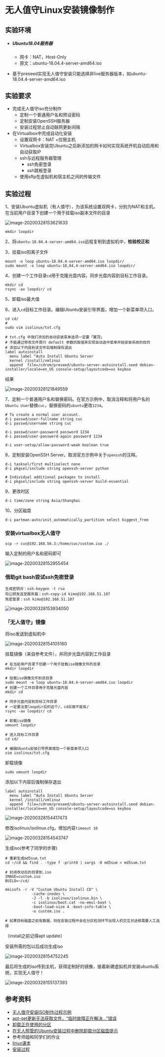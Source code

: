 # 无人值守Linux安装镜像制作

## 实验环境

- ##### Ubuntu18.04服务器

  - 网卡：NAT，Host-Only
  - 原文：ubuntu-18.04.4-server-amd64.iso

- 基于preseed实现无人值守安装只能选择非live服务器版本，如ubuntu-18.04.4-server-amd64.iso

## 实验要求

- 完成无人值守iso充分制作
  - 定制一个普通用户名和预设密码
  - 定制安装OpenSSH服务器
  - 安装过程禁止自动联网更新间隔
- 在Virtualbox中完成自动化安装
  - 设置双网卡：NAT +仅限主机
  - Virtualbox安装完Ubuntu之后新添加的网卡如何实现系统开机自动启用和自动获取IP
  - ssh与远程服务器管理
    - ssh免密登录
    - ssh跳板登录
  - 使用sftp在虚拟机和宿主机之间的传输文件

## 实验过程

1、安装Ubuntu虚拟机（有人值守），为该系统设置双网卡，分别为NAT和主机。在当前用户目录下创建一个用于挂载iso副本文件的目录

![image-20200328153621633](typora-user-images/image-20200328153621633.png)

`mkdir loopdir`

2、将`ubuntu-18.04.4-server-amd64.iso`远程复制到虚拟机中，**检验校正和**

3、挂载iso阳离子文件

```
mount -o loop ubuntu-18.04.4-server-amd64.iso loopdir/
sudo mount -o loop ubuntu-18,04,4-server-amd64.iso loopdir/
```

4、创建一个工作目录`cd`用于克隆光盘内容。同步光盘内容到目标工作目录。

```
mkdir cd
rsync -av loopdir/ cd
```

5、卸载iso最大值

6、进入`cd`目标工作目录。编辑Ubuntu安装引导界面，增加一个新菜单项入口。

```
cd cd/
# 
sudo vim isolinux/txt.cfg

# txt.cfg 中我们添加的自动安装菜单选项一定要「置顶」
# 不能通过修改文件首行 default 参数的取值来实现自动选中菜单开始安装系统的目的
# 添加以下内容到该文件后强制保存退出
label autoinstall
  menu label ^Auto Install Ubuntu Server
  kernel /install/vmlinuz
  append  file=/cdrom/preseed/ubuntu-server-autoinstall.seed debian-installer/locale=en_US console-setup/layoutcode=us keyboa
```

结果

![image-20200328121849559](typora-user-images/image-20200328121849559.png)

7、定制一个普通用户名和替换密码。在官方示例中，取消注释和将用户名的`Ubuntu User`替换`cuc`，替换密码的`ubuntu`更改`1234`。

```
# To create a normal user account.
d-i passwd/user-fullname string cuc
d-i passwd/username string cuc

d-i passwd/user-password password 1234
d-i passwd/user-password-again password 1234

d-i user-setup/allow-password-weak boolean true
```

8、定制安装OpenSSH Server。取消官方示例中关于`openssh`的注释。

```
d-i tasksel/first multiselect none
d-i pkgsel/include string openssh-server python

# Individual additional packages to install
d-i pkgsel/include string openssh-server build-essential
```

9、更改时区

```
d-i time/zone string Asia/Shanghai
```

10、分区磁盘

```
d-i partman-auto/init_automatically_partition select biggest_free
```

### 安装virtualbox无人值守

```
scp -r cuc@192.168.56.3:/home/cuc/custom.iso ./
```

输入定制的用户名和密码即可

![image-20200328152955454](typora-user-images/image-20200328152955454.png)

### 借助git bash尝试ssh免密登录

```
生成密钥对：ssh-keygen -t rsa
将公钥发送至服务器：ssh-copy-id kimo@192.168.51.107
免密登录：ssh kimo@192.168.51.107
```

![image-20200328153934050](typora-user-images/image-20200328153934050.png)

### 「无人值守」镜像

将iso发送到虚拟机中

![image-20200328154105160](typora-user-images/image-20200328154105160.png)

挂载镜像（来自参考文件），并同步光盘内容到工作目录

```
# 在当前用户目录下创建一个用于挂载iso镜像文件的目录
mkdir loopdir

# 挂载iso镜像文件到该目录
sudo mount -o loop ubuntu-18.04.4-server-amd64.iso loopdir
# 创建一个工作目录用于克隆光盘内容
mkdir cd
 
# 同步光盘内容到目标工作目录
# 一定要注意loopdir后的这个/，cd后面不能有/
rsync -av loopdir/ cd

# 卸载iso镜像
umount loopdir

# 进入目标工作目录
cd cd/

# 编辑Ubuntu安装引导界面增加一个新菜单项入口
vim isolinux/txt.cfg
```

卸载镜像

```
sudo umount loopdir
```

添加以下内容后强制保存退出

```
label autoinstall
  menu label ^Auto Install Ubuntu Server
  kernel /install/vmlinuz
  append  file=/cdrom/preseed/ubuntu-server-autoinstall.seed debian-installer/locale=en_US console-setup/layoutcode=us keyboa
```

![image-20200328154417473](typora-user-images/image-20200328154417473.png)

修改isolinux/isolinux.cfg，增加内容`timeout 10`

![image-20200328154543747](typora-user-images/image-20200328154543747.png)

生成iso(参考了同学的步骤)

```
# 重新生成md5sum.txt
cd ~/cd && find . -type f -print0 | xargs -0 md5sum > md5sum.txt

# 封闭改动后的目录到.iso
IMAGE=custom.iso
BUILD=~/cd/

mkisofs -r -V "Custom Ubuntu Install CD" \
            -cache-inodes \
            -J -l -b isolinux/isolinux.bin \
            -c isolinux/boot.cat -no-emul-boot \
            -boot-load-size 4 -boot-info-table \
            -o custom.iso .

# 如果目标磁盘之前有数据，则在安装过程中会在分区检测环节出现人机交互对话框需要人工选择
```

（install之前记得apt update）

安装所需的包以后成功生成iso

![image-20200328154752245](typora-user-images/image-20200328154752245.png)

最后将生成的iso传到主机，获得定制好的镜像，接着新建虚拟机并安装ubuntu系统，实现无人值守！

![image-20200328155137393](typora-user-images/image-20200328155137393.png)

## 参考资料

- [无人值守安装ISO制作过程示例](https://c4pr1c3.github.io/LinuxSysAdmin/chap0x01.exp.md.html#/iso)
- [apt-get更新无法获取文件，“临时故障正在解决...”错误](https://askubuntu.com/questions/91543/apt-get-update-fails-to-fetch-files-temporary-failure-resolving-error)
- [卸载正在使用的分区](https://superuser.com/questions/319661/what-does-the-following-disks-have-mounted-partitions-mean-while-installing-ub)
- [在无人照管的Ubuntu安装过程中删除卸载分区磁盘提示](https://askubuntu.com/questions/634805/removing-the-unmount-partition-disks-prompt-during-unnattended-ubuntu-install)
- 参考师姐和同学们的作业
- [linux课本](https://github.com/c4pr1c3/LinuxSysAdmin)
- [安装过程](https://www.bilibili.com/video/BV1E741127YM)


